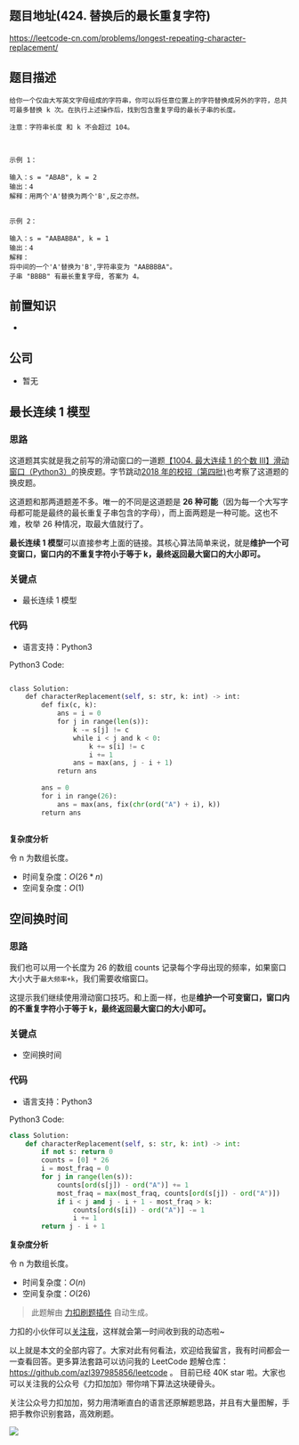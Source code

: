 ## 题目地址(424. 替换后的最长重复字符)

https://leetcode-cn.com/problems/longest-repeating-character-replacement/

## 题目描述

```
给你一个仅由大写英文字母组成的字符串，你可以将任意位置上的字符替换成另外的字符，总共可最多替换 k 次。在执行上述操作后，找到包含重复字母的最长子串的长度。

注意：字符串长度 和 k 不会超过 104。

 

示例 1：

输入：s = "ABAB", k = 2
输出：4
解释：用两个'A'替换为两个'B',反之亦然。


示例 2：

输入：s = "AABABBA", k = 1
输出：4
解释：
将中间的一个'A'替换为'B',字符串变为 "AABBBBA"。
子串 "BBBB" 有最长重复字母, 答案为 4。

```

## 前置知识

-

## 公司

- 暂无

## 最长连续 1 模型

### 思路

这道题其实就是我之前写的滑动窗口的一道题[【1004. 最大连续 1 的个数 III】滑动窗口（Python3）](https://leetcode-cn.com/problems/max-consecutive-ones-iii/solution/1004-zui-da-lian-xu-1de-ge-shu-iii-hua-dong-chuang/)的换皮题。字节跳动[2018 年的校招（第四批)](https://lucifer.ren/blog/2020/09/06/byte-dance-algo-ex/)也考察了这道题的换皮题。

这道题和那两道题差不多。唯一的不同是这道题是 **26 种可能**（因为每一个大写字母都可能是最终的最长重复子串包含的字母），而上面两题是一种可能。这也不难，枚举 26 种情况，取最大值就行了。

**最长连续 1 模型**可以直接参考上面的链接。其核心算法简单来说，就是**维护一个可变窗口，窗口内的不重复字符小于等于 k，最终返回最大窗口的大小即可。**

### 关键点

- 最长连续 1 模型

### 代码

- 语言支持：Python3

Python3 Code:

```python

class Solution:
    def characterReplacement(self, s: str, k: int) -> int:
        def fix(c, k):
            ans = i = 0
            for j in range(len(s)):
                k -= s[j] != c
                while i < j and k < 0:
                    k += s[i] != c
                    i += 1
                ans = max(ans, j - i + 1)
            return ans
 
        ans = 0
        for i in range(26):
            ans = max(ans, fix(chr(ord("A") + i), k))
        return ans
 

```

**复杂度分析**

令 n 为数组长度。

- 时间复杂度：$O(26 * n)$
- 空间复杂度：$O(1)$

## 空间换时间

### 思路

我们也可以用一个长度为 26 的数组 counts 记录每个字母出现的频率，如果窗口大小大于`最大频率+k`，我们需要收缩窗口。

这提示我们继续使用滑动窗口技巧。和上面一样，也是**维护一个可变窗口，窗口内的不重复字符小于等于 k，最终返回最大窗口的大小即可。**

### 关键点

- 空间换时间

### 代码

- 语言支持：Python3

Python3 Code:

```python
class Solution:
    def characterReplacement(self, s: str, k: int) -> int:
        if not s: return 0
        counts = [0] * 26
        i = most_fraq = 0
        for j in range(len(s)):
            counts[ord(s[j]) - ord("A")] += 1
            most_fraq = max(most_fraq, counts[ord(s[j]) - ord("A")])
            if i < j and j - i + 1 - most_fraq > k:
                counts[ord(s[i]) - ord("A")] -= 1
                i += 1
        return j - i + 1
```

**复杂度分析**

令 n 为数组长度。

- 时间复杂度：$O(n)$
- 空间复杂度：$O(26)$

> 此题解由 [力扣刷题插件](https://leetcode-pp.github.io/leetcode-cheat/?tab=solution-template) 自动生成。

力扣的小伙伴可以[关注我](https://leetcode-cn.com/u/fe-lucifer/)，这样就会第一时间收到我的动态啦~

以上就是本文的全部内容了。大家对此有何看法，欢迎给我留言，我有时间都会一一查看回答。更多算法套路可以访问我的 LeetCode 题解仓库：https://github.com/azl397985856/leetcode 。 目前已经 40K star 啦。大家也可以关注我的公众号《力扣加加》带你啃下算法这块硬骨头。

关注公众号力扣加加，努力用清晰直白的语言还原解题思路，并且有大量图解，手把手教你识别套路，高效刷题。

![](https://p.ipic.vip/qceyie.jpg)
